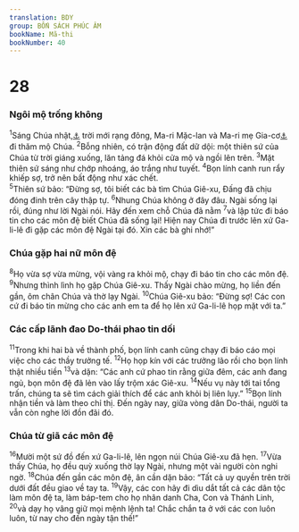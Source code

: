 ```yaml
---
translation: BDY
group: BỐN SÁCH PHÚC ÂM
bookName: Mã-thi 
bookNumber: 40
---
```


<div class="title"><h1>28</h1><h3>Ngôi mộ trống không</h3></div>
<span class="verse mat_28_1"><sup>1</sup>Sáng Chúa nhật,<a href="#" data-toggle="tooltip" data-placement="bottom" title="Ctd sau ngày Sa-bát, vừa qua ngày thứ nhất trong tuần lễ">⚓</a> trời mới rạng đông, Ma-ri Mặc-lan và Ma-ri mẹ Gia-cơ<a href="#" data-toggle="tooltip" data-placement="bottom" title="Nt Ma-ri khác">⚓</a> đi thăm mộ Chúa. </span>
<span class="verse mat_28_2"><sup>2</sup>Bỗng nhiên, có trận động đất dữ dội: một thiên sứ của Chúa từ trời giáng xuống, lăn tảng đá khỏi cửa mộ và ngồi lên trên. </span>
<span class="verse mat_28_3"><sup>3</sup>Mặt thiên sứ sáng như chớp nhoáng, áo trắng như tuyết. </span>
<span class="verse mat_28_4"><sup>4</sup>Bọn lính canh run rẩy khiếp sợ, trở nên bất động như xác chết.<br/></span>
<span class="verse mat_28_5"><sup>5</sup>Thiên sứ bảo: “Đừng sợ, tôi biết các bà tìm Chúa Giê-xu, Đấng đã chịu đóng đinh trên cây thập tự. </span>
<span class="verse mat_28_6"><sup>6</sup>Nhung Chúa không ở đây đâu. Ngài sống lại rồi, đúng như lời Ngài nói. Hãy đến xem chỗ Chúa đã nằm </span>
<span class="verse mat_28_7"><sup>7</sup>và lập tức đi báo tin cho các môn đệ biết Chúa đã sống lại! Hiện nay Chúa đi trước lên xứ Ga-li-lê đi gặp các môn đệ Ngài tại đó. Xin các bà ghi nhớ!”</span>
<div class="title"><h3>Chúa gặp hai nữ môn đệ</h3></div>
<span class="verse mat_28_8"><sup>8</sup>Họ vừa sợ vừa mừng, vội vàng ra khỏi mộ, chạy đi báo tin cho các môn đệ.<br/></span>
<span class="verse mat_28_9"><sup>9</sup>Nhưng thình lình họ gặp Chúa Giê-xu. Thấy Ngài chào mừng, họ liền đến gần, ôm chân Chúa và thờ lạy Ngài. </span>
<span class="verse mat_28_10"><sup>10</sup>Chúa Giê-xu bảo: “Đừng sợ! Các con cứ đi báo tin mừng cho các anh em ta để họ lên xứ Ga-li-lê họp mặt với ta.”</span>
<div class="title"><h3>Các cấp lãnh đao Do-thái phao tin dối</h3></div>
<span class="verse mat_28_11"><sup>11</sup>Trong khi hai bà về thành phố, bọn lính canh cũng chạy đi báo cáo mọi việc cho các thầy trưởng tế. </span>
<span class="verse mat_28_12"><sup>12</sup>Họ họp kín với các trưởng lão rồi cho bọn lính thật nhiều tiền </span>
<span class="verse mat_28_13"><sup>13</sup>và dặn: “Các anh cứ phao tin rằng giữa đêm, các anh đang ngủ, bọn môn đệ đã lẻn vào lấy trộm xác Giê-xu. </span>
<span class="verse mat_28_14"><sup>14</sup>Nếu vụ này tới tai tổng trấn, chúng ta sẽ tìm cách giải thích để các anh khỏi bị liên lụy.” </span>
<span class="verse mat_28_15"><sup>15</sup>Bọn lính nhận tiền và làm theo chỉ thị. Đến ngày nay, giữa vòng dân Do-thái, người ta vẫn còn nghe lời đồn đãi đó.</span>
<div class="title"><h3>Chúa từ giã các môn đệ</h3></div>
<span class="verse mat_28_16"><sup>16</sup>Mười một sứ đồ đến xứ Ga-li-lê, lên ngọn núi Chúa Giê-xu đã hẹn. </span>
<span class="verse mat_28_17"><sup>17</sup>Vừa thấy Chúa, họ đều quỳ xuống thờ lạy Ngài, nhưng một vài người còn nghi ngờ. </span>
<span class="verse mat_28_18"><sup>18</sup>Chúa đến gần các môn đệ, ân cần dặn bảo: “Tất cả uy quyền trên trời dưới đất đều giao về tay ta. </span>
<span class="verse mat_28_19"><sup>19</sup>Vậy, các con hãy đi dìu dắt tất cả các dân tộc làm môn đệ ta, làm báp-tem cho họ nhân danh Cha, Con và Thánh Linh, </span>
<span class="verse mat_28_20"><sup>20</sup>và dạy họ vâng giữ mọi mệnh lệnh ta! Chắc chắn ta ở với các con luôn luôn, từ nay cho đến ngày tận thế!”</span>
